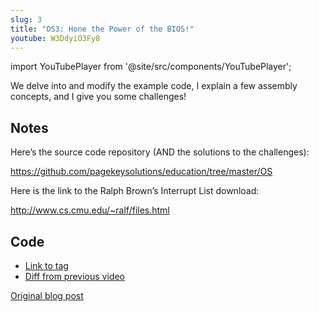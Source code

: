 ```yaml
---
slug: 3
title: "OS3: Hone the Power of the BIOS!"
youtube: W3DdyiO3Fy8
---
```


import YouTubePlayer from '@site/src/components/YouTubePlayer';

<YouTubePlayer youtubeLink={frontMatter.youtube} />

We delve into and modify the example code, I explain a few assembly concepts, and I give you some challenges!

<!--truncate-->

## Notes

Here’s the source code repository (AND the solutions to the challenges):

<https://github.com/pagekeysolutions/education/tree/master/OS>

Here is the link to the Ralph Brown’s Interrupt List download:

<http://www.cs.cmu.edu/~ralf/files.html>

## Code

- [Link to tag](https://github.com/pagekeysolutions/pkos/releases/tag/vid%2Fos003)
- [Diff from previous video](https://github.com/pagekeysolutions/pkos/compare/vid/os002..vid/os003)

[Original blog post](/blog/pkos/3-hone-power-bios)